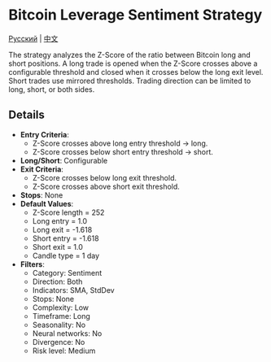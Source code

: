 # Bitcoin Leverage Sentiment Strategy
[Русский](README_ru.md) | [中文](README_cn.md)

The strategy analyzes the Z-Score of the ratio between Bitcoin long and short positions. A long trade is opened when the Z-Score crosses above a configurable threshold and closed when it crosses below the long exit level. Short trades use mirrored thresholds. Trading direction can be limited to long, short, or both sides.

## Details

- **Entry Criteria**:
  - Z-Score crosses above long entry threshold → long.
  - Z-Score crosses below short entry threshold → short.
- **Long/Short**: Configurable
- **Exit Criteria**:
  - Z-Score crosses below long exit threshold.
  - Z-Score crosses above short exit threshold.
- **Stops**: None
- **Default Values**:
  - Z-Score length = 252
  - Long entry = 1.0
  - Long exit = -1.618
  - Short entry = -1.618
  - Short exit = 1.0
  - Candle type = 1 day
- **Filters**:
  - Category: Sentiment
  - Direction: Both
  - Indicators: SMA, StdDev
  - Stops: None
  - Complexity: Low
  - Timeframe: Long
  - Seasonality: No
  - Neural networks: No
  - Divergence: No
  - Risk level: Medium
